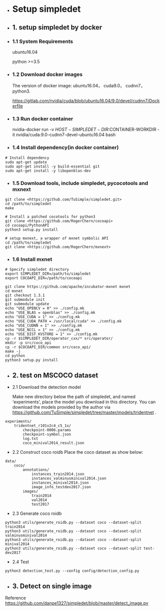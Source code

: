 - #  Setup simpledet

- ## 1. setup simpledet by docker

- ### 1.1 System Requirements

    ubuntu16.04

    python >=3.5

- ### 1.2 Download docker images

    The version of docker image: ubuntu16.04， cuda9.0， cudnn7， python3.

    <https://gitlab.com/nvidia/cuda/blob/ubuntu16.04/9.0/devel/cudnn7/Dockerfile>

- ### 1.3 Run docker container

    nvidia-docker run -v $HOST-SIMPLEDET-DIR:$CONTAINER-WORKDIR -it nvidia/cuda:9.0-cudnn7-devel-ubuntu16.04 bash


- ### 1.4 Install dependency(in docker container) 

```
# Install dependency
sudo apt-get update
sudo apt-get install -y build-essential git
sudo apt-get install -y libopenblas-dev
```
- ### 1.5 Download tools, include simpledet, pycocotools and mxnext

```
git clone <https://github.com/TuSimple/simpledet.git>
cd /path/to/simpledet
make

# Install a patched cocotools for python3
git clone <https://github.com/RogerChern/cocoapi>
cd cocoapi/PythonAPI
python3 setup.py install

# setup mxnext, a wrapper of mxnet symbolic API
cd /path/to/simpledet
git clone <https://github.com/RogerChern/mxnext>
```

- ### 1.6 Install mxnet
```
# Specify simpledet directory
export SIMPLEDET_DIR=/path/to/simpledet
export COCOAPI_DIR=/path/to/cocoapi

git clone https://github.com/apache/incubator-mxnet mxnet
cd mxnet
git checkout 1.3.1
git submodule init
git submodule update
echo "USE_OPENCV = 0" >> ./config.mk
echo "USE_BLAS = openblas" >> ./config.mk
echo "USE_CUDA = 1" >> ./config.mk
echo "USE_CUDA_PATH = /usr/local/cuda" >> ./config.mk
echo "USE_CUDNN = 1" >> ./config.mk
echo "USE_NCCL = 1" >> ./config.mk
echo "USE_DIST_KVSTORE = 1" >> ./config.mk
cp -r $SIMPLEDET_DIR/operator_cxx/* src/operator/
mkdir -p src/coco_api
cp -r $COCOAPI_DIR/common src/coco_api/
make -j
cd python
python3 setup.py install
```

- ## 2. test on MSCOCO dataset

- 2.1 Download the detection model

    Make new directory below the path of simpledet, and named 'experiments', place the model you download in this directory. You can download the models provided by the author via <https://github.com/TuSimple/simpledet/tree/master/models/tridentnet> .
```
experiments/
    tridentnet_r101v2c4_c5_1x/
        checkpoint-0006.params
        checkpoint-symbol.json
        log.txt
        coco_minival2014_result.json
```
- 2.2 Construct coco roidb
Place the coco dataset as show below:

```
data/
    coco/
        annotations/
            instances_train2014.json
            instances_valminusminival2014.json
            instances_minival2014.json
            image_info_testdev2017.json
        images/
            train2014
            val2014
            test2017
```

- 2.3 Generate coco roidb
```
python3 utils/generate_roidb.py --dataset coco --dataset-split train2014
python3 utils/generate_roidb.py --dataset coco --dataset-split valminusminival2014
python3 utils/generate_roidb.py --dataset coco --dataset-split minival2014
python3 utils/generate_roidb.py --dataset coco --dataset-split test-dev2017
```

- 2.4 Test
```
python3 detection_test.py --config config/detection_config.py
```

- ## 3. Detect on single image

Reference <https://github.com/danpe1327/simpledet/blob/master/detect_image.py>
